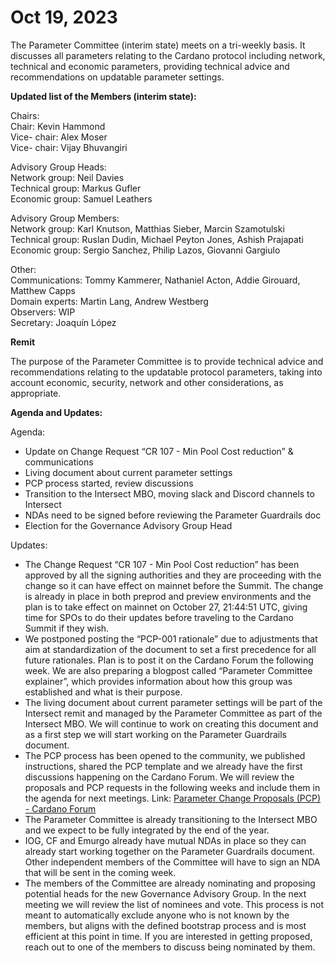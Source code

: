 # Oct 19, 2023

The Parameter Committee (interim state) meets on a tri-weekly basis. It discusses all parameters relating to the Cardano protocol including network, technical and economic parameters, providing technical advice and recommendations on updatable parameter settings.

**Updated list of the Members (interim state):**

Chairs:\
Chair: Kevin Hammond\
Vice- chair: Alex Moser\
Vice- chair: Vijay Bhuvangiri

Advisory Group Heads:\
Network group: Neil Davies\
Technical group: Markus Gufler\
Economic group: Samuel Leathers

Advisory Group Members:\
Network group: Karl Knutson, Matthias Sieber, Marcin Szamotulski\
Technical group: Ruslan Dudin, Michael Peyton Jones, Ashish Prajapati\
Economic group: Sergio Sanchez, Philip Lazos, Giovanni Gargiulo

Other:\
Communications: Tommy Kammerer, Nathaniel Acton, Addie Girouard, Matthew Capps\
Domain experts: Martin Lang, Andrew Westberg\
Observers: WIP\
Secretary: Joaquín López

**Remit**

The purpose of the Parameter Committee is to provide technical advice and recommendations relating to the updatable protocol parameters, taking into account economic, security, network and other considerations, as appropriate.

**Agenda and Updates:**

Agenda:

* Update on Change Request “CR 107 - Min Pool Cost reduction” & communications
* Living document about current parameter settings
* PCP process started, review discussions
* Transition to the Intersect MBO, moving slack and Discord channels to Intersect
* NDAs need to be signed before reviewing the Parameter Guardrails doc
* Election for the Governance Advisory Group Head

Updates:

* The Change Request “CR 107 - Min Pool Cost reduction” has been approved by all the signing authorities and they are proceeding with the change so it can have effect on mainnet before the Summit. The change is already in place in both preprod and preview environments and the plan is to take effect on mainnet on October 27, 21:44:51 UTC, giving time for SPOs to do their updates before traveling to the Cardano Summit if they wish.
* We postponed posting the “PCP-001 rationale” due to adjustments that aim at standardization of the document to set a first precedence for all future rationales. Plan is to post it on the Cardano Forum the following week. We are also preparing a blogpost called “Parameter Committee explainer”, which provides information about how this group was established and what is their purpose.
* The living document about current parameter settings will be part of the Intersect remit and managed by the Parameter Committee as part of the Intersect MBO. We will continue to work on creating this document and as a first step we will start working on the Parameter Guardrails document.
* The PCP process has been opened to the community, we published instructions, shared the PCP template and we already have the first discussions happening on the Cardano Forum. We will review the proposals and PCP requests in the following weeks and include them in the agenda for next meetings. Link: [Parameter Change Proposals (PCP) - Cardano Forum](https://forum.cardano.org/c/governance/parameter-change-proposals-pcp/257)
* The Parameter Committee is already transitioning to the Intersect MBO and we expect to be fully integrated by the end of the year.
* IOG, CF and Emurgo already have mutual NDAs in place so they can already start working together on the Parameter Guardrails document. Other independent members of the Committee will have to sign an NDA that will be sent in the coming week.
* The members of the Committee are already nominating and proposing potential heads for the new Governance Advisory Group. In the next meeting we will review the list of nominees and vote. This process is not meant to automatically exclude anyone who is not known by the members, but aligns with the defined bootstrap process and is most efficient at this point in time. If you are interested in getting proposed, reach out to one of the members to discuss being nominated by them.

